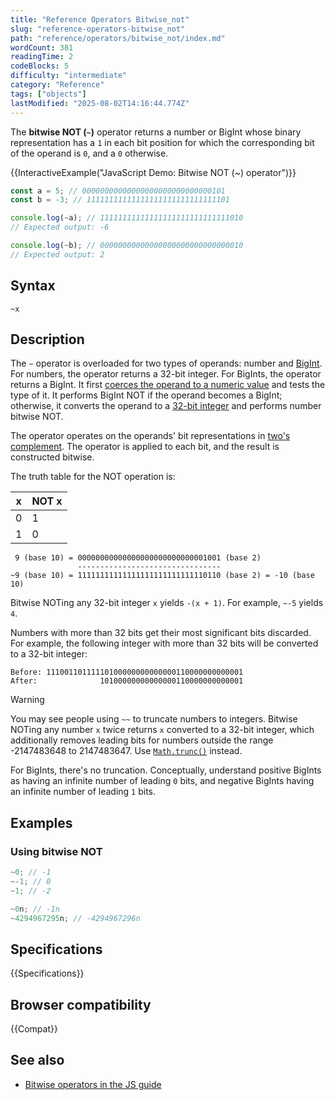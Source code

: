 ```yaml
---
title: "Reference Operators Bitwise_not"
slug: "reference-operators-bitwise_not"
path: "reference/operators/bitwise_not/index.md"
wordCount: 381
readingTime: 2
codeBlocks: 5
difficulty: "intermediate"
category: "Reference"
tags: ["objects"]
lastModified: "2025-08-02T14:16:44.774Z"
---
```



The **bitwise NOT (`~`)** operator returns a number or BigInt whose binary representation has a `1` in each bit position for which the corresponding bit of the operand is `0`, and a `0` otherwise.

{{InteractiveExample("JavaScript Demo: Bitwise NOT (~) operator")}}

```js interactive-example
const a = 5; // 00000000000000000000000000000101
const b = -3; // 11111111111111111111111111111101

console.log(~a); // 11111111111111111111111111111010
// Expected output: -6

console.log(~b); // 00000000000000000000000000000010
// Expected output: 2
```

## Syntax

```js-nolint
~x
```

## Description

The `~` operator is overloaded for two types of operands: number and [BigInt](/en-US/docs/Web/JavaScript/Reference/Global_Objects/BigInt). For numbers, the operator returns a 32-bit integer. For BigInts, the operator returns a BigInt. It first [coerces the operand to a numeric value](/en-US/docs/Web/JavaScript/Guide/Data_structures#numeric_coercion) and tests the type of it. It performs BigInt NOT if the operand becomes a BigInt; otherwise, it converts the operand to a [32-bit integer](/en-US/docs/Web/JavaScript/Reference/Global_Objects/Number#fixed-width_number_conversion) and performs number bitwise NOT.

The operator operates on the operands' bit representations in [two's complement](https://en.wikipedia.org/wiki/Two's_complement). The operator is applied to each bit, and the result is constructed bitwise.

The truth table for the NOT operation is:

| x   | NOT x |
| --- | ----- |
| 0   | 1     |
| 1   | 0     |

```plain
 9 (base 10) = 00000000000000000000000000001001 (base 2)
               --------------------------------
~9 (base 10) = 11111111111111111111111111110110 (base 2) = -10 (base 10)
```

Bitwise NOTing any 32-bit integer `x` yields `-(x + 1)`. For example, `~-5` yields `4`.

Numbers with more than 32 bits get their most significant bits discarded. For example, the following integer with more than 32 bits will be converted to a 32-bit integer:

```plain
Before: 11100110111110100000000000000110000000000001
After:              10100000000000000110000000000001
```

> [!WARNING]
> You may see people using `~~` to truncate numbers to integers. Bitwise NOTing any number `x` twice returns `x` converted to a 32-bit integer, which additionally removes leading bits for numbers outside the range -2147483648 to 2147483647. Use [`Math.trunc()`](/en-US/docs/Web/JavaScript/Reference/Global_Objects/Math/trunc#using_bitwise_no-ops_to_truncate_numbers) instead.

For BigInts, there's no truncation. Conceptually, understand positive BigInts as having an infinite number of leading `0` bits, and negative BigInts having an infinite number of leading `1` bits.

## Examples

### Using bitwise NOT

```js
~0; // -1
~-1; // 0
~1; // -2

~0n; // -1n
~4294967295n; // -4294967296n
```

## Specifications

{{Specifications}}

## Browser compatibility

{{Compat}}

## See also

- [Bitwise operators in the JS guide](/en-US/docs/Web/JavaScript/Guide/Expressions_and_operators#bitwise_operators)
